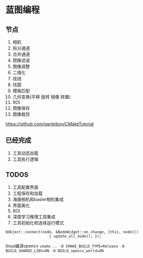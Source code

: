 # 蓝图编程

## 节点

1. 相机
2. 拆分通道
3. 合并通道
4. 图像滤波
5. 图像调整
6. 二值化
7. 找线
8. 找圆
9. 模板匹配
10. 几何变换(平移 旋转 镜像 转置)
11. ROI
12. 图像保存
13. 图像裁剪

https://github.com/ganleiboy/CMakeTutorial
## 已经完成
1. 工具动态加载
2. 工具执行逻辑

## TODOS
1. 工具配置界面
2. 工程保存和加载
3. 海康相机和basler相机集成
4. 界面美化
5. ROI
6. 深度学习推理工具集成
7. 工具初始化和连续运行模式
```
QObject::connect(node, &NodeWidget::on_change, [this, node]()
                    { update_all_node(); });
```
linux编译opencv
`cmake .. -D CMAKE_BUILD_TYPE=Release -D BUILD_SHARED_LIBS=ON -D BUILD_opencv_world=ON`